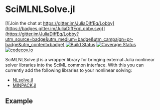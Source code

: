 # SciMLNLSolve.jl

[![Join the chat at https://gitter.im/JuliaDiffEq/Lobby](https://badges.gitter.im/JuliaDiffEq/Lobby.svg)](https://gitter.im/JuliaDiffEq/Lobby?utm_source=badge&utm_medium=badge&utm_campaign=pr-badge&utm_content=badge)
[![Build Status](https://github.com/SciML/SciMLNLSolve.jl/workflows/CI/badge.svg)](https://github.com/SciML/SciMLNLSolve.jl/actions?query=workflow%3ACI)
[![Coverage Status](https://coveralls.io/repos/github/SciML/SciMLNLSolve.jl/badge.svg)](https://coveralls.io/github/SciML/SciMLNLSolve.jl)
[![codecov.io](http://codecov.io/github/SciML/SciMLNLSolve.jl/coverage.svg?branch=master)](http://codecov.io/github/SciML/SciMLNLSolve.jl?branch=master)

SciMLNLSolve.jl is a wrapper library for bringing external Julia nonlinear solver
libraries into the SciML common interface. With this you can currently
add the following libraries to your nonlinear solving:

- [NLsolve.jl](https://github.com/JuliaNLSolvers/NLsolve.jl)
- [MINPACK.jl](https://github.com/sglyon/MINPACK.jl)

## Example
